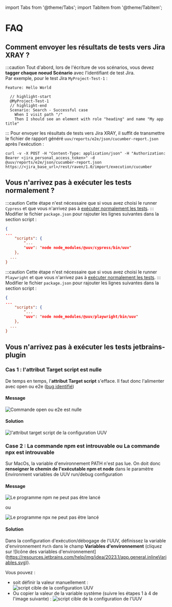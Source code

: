 import Tabs from '@theme/Tabs';
import TabItem from '@theme/TabItem';

# FAQ

## Comment envoyer les résultats de tests vers Jira XRAY ?
:::caution
Tout d'abord, lors de l'écriture de vos scénarios, vous devez **tagger chaque noeud Scénario** avec l'identifiant de test Jira.<br/>
Par exemple, pour le test Jira `MyProject-Test-1` :
```gherkin title='uuv/e2e/first-test.feature'
Feature: Hello World

  // highlight-start
  @MyProject-Test-1
  // highlight-end
  Scenario: Search - Successful case
    When I visit path "/"
    Then I should see an element with role "heading" and name "My app title"
```
:::
Pour envoyer les résultats de tests vers Jira XRAY, il suffit de transmettre le fichier de rapport généré `uuv/reports/e2e/json/cucumber-report.json` après l'exécution :
<Tabs>
<TabItem value="curl" label="curl">

```shell
curl -v -X POST -H "Content-Type: application/json" -H "Authorization: Bearer <jira_personal_access_token>" -d @uuv/reports/e2e/json/cucumber-report.json https://<jira_base_url>/rest/raven/1.0/import/execution/cucumber
```

</TabItem>
</Tabs>

## Vous n'arrivez pas à exécuter les tests normalement ?

<Tabs>
<TabItem value="cypress" label="Cypress">

:::caution
Cette étape n'est nécessaire que si vous avez choisi le runner `Cypress` et que vous n'arrivez pas à [exécuter normalement les tests](/docs/test/running-test).
:::
Modifier le fichier `package.json` pour rajouter les lignes suivantes dans la section script :

```json title='package.json'
{
...
    "scripts": {
        "...
        "uuv": "node node_modules/@uuv/cypress/bin/uuv"
    },
  ...
}
```

</TabItem>
<TabItem value="playwright" label="Playwright">

:::caution
Cette étape n'est nécessaire que si vous avez choisi le runner `Playwright` et que vous n'arrivez pas à [exécuter normalement les tests](/docs/test/running-test).
:::
Modifier le fichier `package.json` pour rajouter les lignes suivantes dans la section script :

```json title='package.json'
{
...
    "scripts": {
        "...
        "uuv": "node node_modules/@uuv/playwright/bin/uuv"
    },
  ...
}
```

</TabItem>
</Tabs>

## Vous n'arrivez pas à exécuter les tests jetbrains-plugin

### Cas 1 : l'attribut Target script est nulle
De temps en temps, l'**attribut Target script** s'efface. Il faut donc l'alimenter avec open ou e2e ([bug identifié](https://github.com/Orange-OpenSource/uuv/issues/305 "Ouverture dans un nouvel onglet du bug 305"))

#### Message

![Commande open ou e2e est nulle](@site/static/img/docs/jetbrain-plugin/error/error_command_open_or_e2e.png)

#### Solution

![l'attribut target script de la configuration UUV](@site/static/img/docs/jetbrain-plugin/error/solution_open_e2e_command.png)

### Case 2 : La commande npm est introuvable ou La commande npx est introuvable
Sur MacOs, la variable d'environnement PATH n'est pas lue. On doit donc **renseigner le chemin de l'exécutable npm et node** dans le paramètre Environment variables de UUV run/debug configuration

#### Message

![Le programme npm ne peut pas être lancé](@site/static/img/docs/jetbrain-plugin/error/error_path_inaccessible_npm.png)

ou 

![Le programme npx ne peut pas être lancé](@site/static/img/docs/jetbrain-plugin/error/error_path_inaccessible_npx.png)

#### Solution

Dans la configuration d'exécution/débogage de l'UUV, définissez la variable d'environnement `Path` dans le champ **Variables d'environnement** (cliquez sur ![Icône des variables d'environnement] (https://resources.jetbrains.com/help/img/idea/2023.1/app.general.inlineVariables.svg)).

Vous pouvez :
- soit définir la valeur manuellement :
  ![script cible de la configuration UUV](@site/static/img/docs/jetbrain-plugin/error/solution_path_inaccessible.png)
- Ou copier la valeur de la variable système (suivre les étapes 1 à 4 de l'image suivante) :
  ![script cible de la configuration de l'UUV](@site/static/img/docs/jetbrain-plugin/error/solution_env_variable.png)
